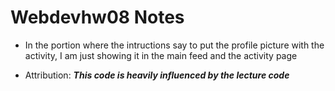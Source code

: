# Webdevhw08 Notes

- In the portion where the intructions say to put the profile picture with the activity, I am just showing it in the main feed and the activity page 

- Attribution: ***This code is heavily influenced by the lecture code***
